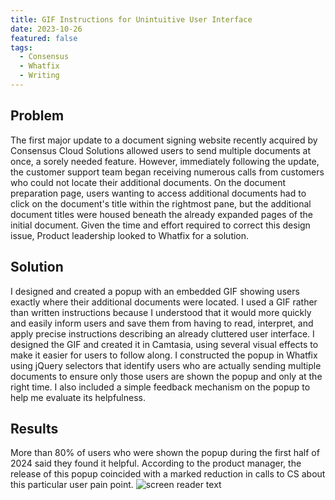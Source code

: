 ```yaml
---
title: GIF Instructions for Unintuitive User Interface
date: 2023-10-26
featured: false
tags:
  - Consensus
  - Whatfix
  - Writing
---
```


## Problem
The first major update to a document signing website recently acquired by Consensus Cloud Solutions allowed users to send multiple documents at once, a sorely needed feature. However, immediately following the update, the customer support team began receiving numerous calls from customers who could not locate their additional documents. On the document preparation page, users wanting to access additional documents had to click on the document's title within the rightmost pane, but the additional document titles were housed beneath the already expanded pages of the initial document. Given the time and effort required to correct this design issue, Product leadership looked to Whatfix for a solution.   

## Solution
I designed and created a popup with an embedded GIF showing users exactly where their additional documents were located. I used a GIF rather than written instructions because I understood that it would more quickly and easily inform users and save them from having to read, interpret, and apply precise instructions describing an already cluttered user interface. I designed the GIF and created it in Camtasia, using several visual effects to make it easier for users to follow along. I constructed the popup in Whatfix using jQuery selectors that identify users who are actually sending multiple documents to ensure only those users are shown the popup and only at the right time. I also included a simple feedback mechanism on the popup to help me evaluate its helpfulness. 

## Results
More than 80% of users who were shown the popup during the first half of 2024 said they found it helpful. According to the product manager, the release of this popup coincided with a marked reduction in calls to CS about this particular user pain point.
![screen reader text](jSignGIF.gif "caption")

<!--more-->
